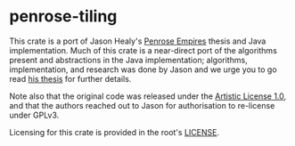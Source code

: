# penrose-tiling

This crate is a port of Jason Healy's [Penrose Empires](http://logn.net/penrose/) thesis and Java implementation. Much
of this crate is a near-direct port of the algorithms present and abstractions in the Java implementation; algorithms,
implementation, and research was done by Jason and we urge you to go read [his thesis](http://logn.net/s/penrose/download/PenroseEmpiresThesis.pdf)
for further details.

Note also that the original code was released under the [Artistic License 1.0](https://spdx.github.io/license-list-data/Artistic-1.0.html),
and that the authors reached out to Jason for authorisation to re-license under GPLv3.

Licensing for this crate is provided in the root's [LICENSE](../LICENSE).